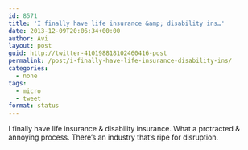 ```yaml
---
id: 8571
title: 'I finally have life insurance &amp; disability ins…'
date: 2013-12-09T20:06:34+00:00
author: Avi
layout: post
guid: http://twitter-410198818102460416-post
permalink: /post/i-finally-have-life-insurance-disability-ins/
categories:
  - none
tags:
  - micro
  - tweet
format: status
---
```

I finally have life insurance & disability insurance. What a protracted & annoying process. There’s an industry that’s ripe for disruption.